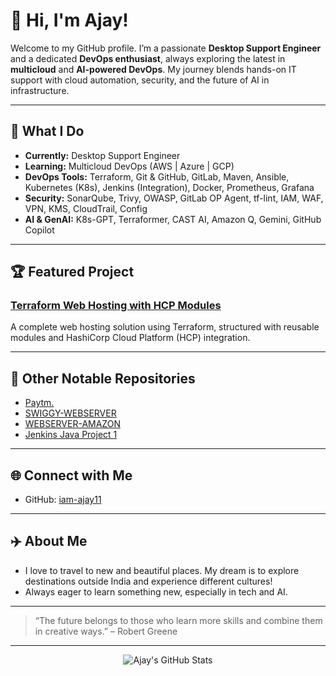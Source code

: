 # 👋 Hi, I'm Ajay! 

Welcome to my GitHub profile. I’m a passionate **Desktop Support Engineer** and a dedicated **DevOps enthusiast**, always exploring the latest in **multicloud** and **AI-powered DevOps**. My journey blends hands-on IT support with cloud automation, security, and the future of AI in infrastructure.

---

## 🚀 What I Do

- **Currently:** Desktop Support Engineer
- **Learning:** Multicloud DevOps (AWS | Azure | GCP)
- **DevOps Tools:** Terraform, Git & GitHub, GitLab, Maven, Ansible, Kubernetes (K8s), Jenkins (Integration), Docker, Prometheus, Grafana
- **Security:** SonarQube, Trivy, OWASP, GitLab OP Agent, tf-lint, IAM, WAF, VPN, KMS, CloudTrail, Config
- **AI & GenAI:** K8s-GPT, Terraformer, CAST AI, Amazon Q, Gemini, GitHub Copilot

---

## 🏆 Featured Project

### [Terraform Web Hosting with HCP Modules](https://github.com/iam-ajay11/iam-ajay11)
A complete web hosting solution using Terraform, structured with reusable modules and HashiCorp Cloud Platform (HCP) integration.

---

## 📂 Other Notable Repositories

- [Paytm.](https://github.com/iam-ajay11/paytm.)
- [SWIGGY-WEBSERVER](https://github.com/iam-ajay11/SWIGGY-WEBSERVER)
- [WEBSERVER-AMAZON](https://github.com/iam-ajay11/WEBSERVER-AMAZON)
- [Jenkins Java Project 1](https://github.com/iam-ajay11/jenkins-java-project-1)

---

## 🌐 Connect with Me

- GitHub: [iam-ajay11](https://github.com/iam-ajay11)

---

## ✈️ About Me

- I love to travel to new and beautiful places. My dream is to explore destinations outside India and experience different cultures!
- Always eager to learn something new, especially in tech and AI.

---

> “The future belongs to those who learn more skills and combine them in creative ways.” – Robert Greene

---

<p align="center">
  <img src="https://github-readme-stats.vercel.app/api?username=iam-ajay11&show_icons=true&theme=radical" alt="Ajay's GitHub Stats" />
</p>
